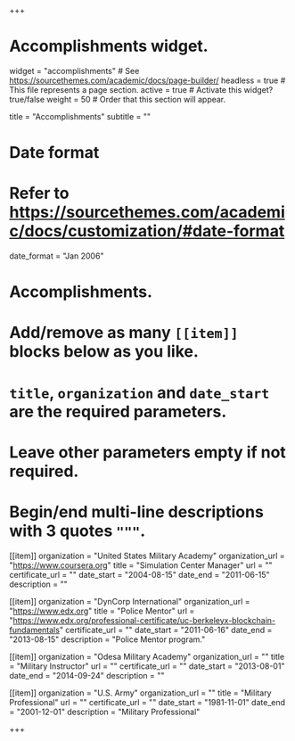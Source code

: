 +++
# Accomplishments widget.
widget = "accomplishments"  # See https://sourcethemes.com/academic/docs/page-builder/
headless = true  # This file represents a page section.
active = true  # Activate this widget? true/false
weight = 50  # Order that this section will appear.

title = "Accomplish&shy;ments"
subtitle = ""

# Date format
#   Refer to https://sourcethemes.com/academic/docs/customization/#date-format
date_format = "Jan 2006"

# Accomplishments.
#   Add/remove as many `[[item]]` blocks below as you like.
#   `title`, `organization` and `date_start` are the required parameters.
#   Leave other parameters empty if not required.
#   Begin/end multi-line descriptions with 3 quotes `"""`.

[[item]]
  organization = "United States Military Academy"
  organization_url = "https://www.coursera.org"
  title = "Simulation Center Manager"
  url = ""
  certificate_url = ""
  date_start = "2004-08-15"
  date_end = "2011-06-15"
  description = ""

[[item]]
  organization = "DynCorp International"
  organization_url = "https://www.edx.org"
  title = "Police Mentor"
  url = "https://www.edx.org/professional-certificate/uc-berkeleyx-blockchain-fundamentals"
  certificate_url = ""
  date_start = "2011-06-16"
  date_end = "2013-08-15"
  description = "Police Mentor program."
  
[[item]]
  organization = "Odesa Military Academy"
  organization_url = ""
  title = "Military Instructor"
  url = ""
  certificate_url = ""
  date_start = "2013-08-01"
  date_end = "2014-09-24"
  description = ""

  [[item]]
  organization = "U.S. Army"
  organization_url = ""
  title = "Military Professional"
  url = ""
  certificate_url = ""
  date_start = "1981-11-01"
  date_end = "2001-12-01"
  description = "Military Professional"

+++
